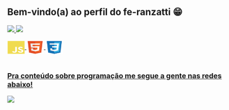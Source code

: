 ## Bem-vindo(a) ao perfil do fe-ranzatti 😁

 <div>
   <a href="https://github.com/fe-ranzatti">
   <img height="180em" src="https://github-readme-stats.vercel.app/api?username=fe-ranzatti&show_icons=true&theme=tokyonight&include_all_commits=true&count_private=true"/>
   <img height="180em" src="https://github-readme-stats.vercel.app/api/top-langs/?username=fe-ranzatti&layout=compact&langs_count=6&theme=tokyonight"/>
</div>
    
<div style="display: inline_block"><br>
  <img align="center" alt="Js" height="30" width="40" src="https://raw.githubusercontent.com/devicons/devicon/master/icons/javascript/javascript-plain.svg">
  <img align="center" alt="HTML" height="30" width="40" src="https://raw.githubusercontent.com/devicons/devicon/master/icons/html5/html5-original.svg">
  <img align="center" alt="CSS" height="30" width="40" src="https://raw.githubusercontent.com/devicons/devicon/master/icons/css3/css3-original.svg">
</div>
 
<br>
 
### Pra conteúdo sobre programação me segue a gente nas redes abaixo!
 
<div> 
  <a <a href = "mailto:frm.blade@gmail.com"><img src="https://img.shields.io/badge/-Gmail-%23333?style=for-the-badge&logo=gmail&logoColor=white" target="_blank"></a>
